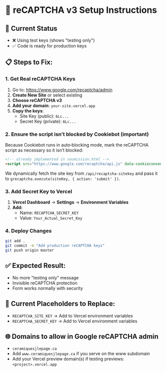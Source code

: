 # 🔐 reCAPTCHA v3 Setup Instructions

## 🎯 Current Status
- ❌ Using test keys (shows "testing only")
- ✅ Code is ready for production keys

## 📋 Steps to Fix:

### 1. Get Real reCAPTCHA Keys
1. Go to: https://www.google.com/recaptcha/admin
2. **Create New Site** or select existing
3. **Choose reCAPTCHA v3**
4. **Add your domain**: `your-site.vercel.app`
5. **Copy the keys**:
   - Site Key (public): `6Lc...` 
   - Secret Key (private): `6Lc...`

### 2. Ensure the script isn’t blocked by Cookiebot (important)
Because Cookiebot runs in auto‑blocking mode, mark the reCAPTCHA script as necessary so it isn’t blocked:

```html
<!-- already implemented in soumission.html -->
<script src="https://www.google.com/recaptcha/api.js" data-cookieconsent="ignore" type="text/javascript" async defer></script>
```

We dynamically fetch the site key from `/api/recaptcha-sitekey` and pass it to `grecaptcha.execute(siteKey, { action: 'submit' })`.

### 3. Add Secret Key to Vercel
1. **Vercel Dashboard** → **Settings** → **Environment Variables**
2. **Add:**
   - Name: `RECAPTCHA_SECRET_KEY`
   - Value: `Your_Actual_Secret_Key`

### 4. Deploy Changes
```bash
git add .
git commit -m "Add production reCAPTCHA keys"
git push origin master
```

## ✅ Expected Result:
- No more "testing only" message
- Invisible reCAPTCHA protection
- Form works normally with security

## 🔧 Current Placeholders to Replace:
- `RECAPTCHA_SITE_KEY` → Add to Vercel environment variables
- `RECAPTCHA_SECRET_KEY` → Add to Vercel environment variables

## 🌐 Domains to allow in Google reCAPTCHA admin
- `ceramiquesjlepage.ca`
- Add `www.ceramiquesjlepage.ca` if you serve on the www subdomain
- Add your Vercel preview domain(s) if testing previews: `<project>.vercel.app`
